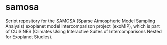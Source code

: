 # samosa
Script repository for the SAMOSA (Sparse Atmospheric Model Sampling Analysis) exoplanet model intercomparison project (exoMIP), which is part of CUISINES (Climates Using Interactive Suites of Intercomparisons Nested for Exoplanet Studies).



